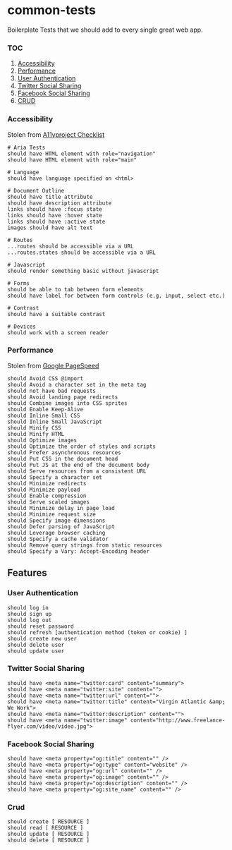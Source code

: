 # common-tests

Boilerplate Tests that we should add to every single great web app.

### TOC
1. [Accessibility](#acessibility)
2. [Performance](#performance)
3. [User Authentication](#user-authentication)
4. [Twitter Social Sharing](#twitter-social-sharing)
5. [Facebook Social Sharing](#facebook-social-sharing)
6. [CRUD](#crud)

### Accessibility

Stolen from [A11yproject Checklist](http://a11yproject.com/checklist.html)

```
# Aria Tests
should have HTML element with role="navigation"
should have HTML element with role="main"

# Language
should have language specified on <html> 

# Document Outline
should have title attribute
should have description attribute
links should have :focus state 
links should have :hover state 
links should have :active state
images should have alt text

# Routes
...routes should be accessible via a URL
...routes.states should be accessible via a URL

# Javascript 
should render something basic without javascript

# Forms
should be able to tab between form elements
should have label for between form controls (e.g. input, select etc.)

# Contrast
should have a suitable contrast

# Devices
should work with a screen reader
```

### Performance

Stolen from [Google PageSpeed](https://developers.google.com/speed/pagespeed/?hl=en)

```
should Avoid CSS @import
should Avoid a character set in the meta tag
should not have bad requests
should Avoid landing page redirects
should Combine images into CSS sprites
should Enable Keep-Alive
should Inline Small CSS
should Inline Small JavaScript
should Minify CSS
should Minify HTML
should Optimize images
should Optimize the order of styles and scripts
should Prefer asynchronous resources
should Put CSS in the document head
should Put JS at the end of the document body
should Serve resources from a consistent URL
should Specify a character set
should Minimize redirects
should Minimize payload 
should Enable compression
should Serve scaled images
should Minimize delay in page load 
should Minimize request size
should Specify image dimensions
should Defer parsing of JavaScript
should Leverage browser caching
should Specify a cache validator
should Remove query strings from static resources
should Specify a Vary: Accept-Encoding header
```

## Features

### User Authentication

```
should log in
should sign up
should log out
should reset password
should refresh [authentication method (token or cookie) ]
should create new user
should delete user
should update user
```

### Twitter Social Sharing

```
should have <meta name="twitter:card" content="summary">
should have <meta name="twitter:site" content="">
should have <meta name="twitter:url" content="">
should have <meta name="twitter:title" content="Virgin Atlantic &amp; We Work">
should have <meta name="twitter:description" content="">
should have <meta name="twitter:image" content="http://www.freelance-flyer.com/video/video.jpg">
```

### Facebook Social Sharing

```
should have <meta property="og:title" content="" />
should have <meta property="og:type" content="website" />
should have <meta property="og:url" content="" />
should have <meta property="og:image" content="" />
should have <meta property="og:description" content="" /> 
should have <meta property="og:site_name" content="" />
```

### Crud

```
should create [ RESOURCE ]
should read [ RESOURCE ]
should update [ RESOURCE ]
should delete [ RESOURCE ]
```
